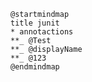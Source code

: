 ```plantuml
@startmindmap
title junit 
* annotactions
**_ @Test
**_ @displayName
**_ @123
@endmindmap
```



